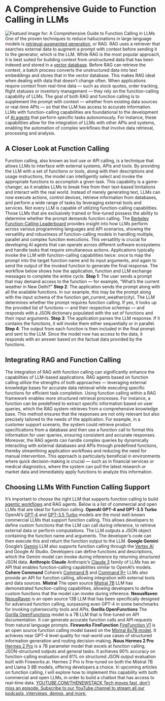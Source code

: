 # A Comprehensive Guide to Function Calling in LLMs
![Featued image for: A Comprehensive Guide to Function Calling in LLMs](https://cdn.thenewstack.io/media/2024/05/0d3fe93b-allison-saeng-rv7vwjki4fg-unsplash-1024x768.jpg)
One of the proven techniques to reduce hallucinations in large language models is
[retrieval-augmented generation](https://thenewstack.io/retrieval-augmented-generation-for-llms/), or RAG. RAG uses a retriever that searches external data to augment a prompt with context before sending it to the generator, which is the LLM.
While RAG is the most popular approach, it is best suited for building context from unstructured data that has been indexed and stored in a
[vector database](https://thenewstack.io/vector-databases-long-term-memory-for-artificial-intelligence/). Before RAG can retrieve the context, a batch process converts the unstructured data into text embeddings and stores that in the vector database. This makes RAG ideal when dealing with data that doesn’t change often.
When applications require context from real-time data — such as stock quotes, order tracking, flight statuses or inventory management — they rely on the function-calling capability of LLMs. The goal of both RAG and function calling is to supplement the prompt with context — whether from existing data sources or real-time APIs — so that the LLM has access to accurate information.
LLMs with function-calling capabilities are foundational to the development of
[AI agents](https://thenewstack.io/top-5-ai-engineering-trends-of-2023/) that perform specific tasks autonomously. For instance, these capabilities allow for the integration of LLMs with other APIs and systems, enabling the automation of complex workflows that involve data retrieval, processing and analysis.
## A Closer Look at Function Calling
Function calling, also known as tool use or API calling, is a technique that allows LLMs to interface with external systems, APIs and tools. By providing the LLM with a set of functions or tools, along with their descriptions and usage instructions, the model can intelligently select and invoke the appropriate functions to accomplish a given task.
This capability is a game-changer, as it enables LLMs to break free from their text-based limitations and interact with the real world. Instead of merely generating text, LLMs can now execute actions, control devices, retrieve information from databases, and perform a wide range of tasks by leveraging external tools and services.
Not every LLM is capable of utilizing function-calling capabilities. Those LLMs that are exclusively trained or fine-tuned possess the ability to determine whether the prompt demands function calling. The
[Berkeley Function-Calling Leaderboard](https://gorilla.cs.berkeley.edu/leaderboard.html) provides insight into how LLMs perform across various programming languages and API scenarios, showing the versatility and robustness of function-calling models in handling multiple, parallel and complex function executions. This versatility is crucial for developing AI agents that can operate across different software ecosystems and handle tasks that require simultaneous actions.
Applications typically invoke the LLM with function-calling capabilities twice: once to map the prompt into the target function name and its input arguments, and again to send the output of the invoked function to generate the final response.
The workflow below shows how the application, function and LLM exchange messages to complete the entire cycle.
**Step 1**: The user sends a prompt that may demand access to the function — for example, “What’s the current weather in New Delhi?” **Step 2**: The application sends the prompt along with all the available functions. In our example, this may be the prompt along with the input schema of the function
get_current_weather(city). The LLM determines whether the prompt requires function calling. If yes, it looks up the provided list of functions — and their respective schemas — and responds with a JSON dictionary populated with the set of functions and their input arguments.
**Step 3**: The application parses the LLM response. If it contains the functions, it will invoke them either sequentially or in parallel. **Step 4**: The output from each function is then included in the final prompt and sent to the LLM. Since the model now has access to the data, it responds with an answer based on the factual data provided by the functions.
## Integrating RAG and Function Calling
The integration of RAG with function calling can significantly enhance the capabilities of LLM-based applications. RAG agents based on function calling utilize the strengths of both approaches — leveraging external knowledge bases for accurate data retrieval while executing specific functions for efficient task completion.
Using function calling within a RAG framework enables more structured retrieval processes. For instance, a function can be predefined to extract specific information based on user queries, which the RAG system retrieves from a comprehensive knowledge base. This method ensures that the responses are not only relevant but also precisely tailored to the needs of the application.
For example, in a customer support scenario, the system could retrieve product specifications from a database and then use a function call to format this information for user queries, ensuring consistent and accurate responses.
Moreover, the RAG agents can handle complex queries by dynamically interacting with external databases and APIs through predefined functions, thereby streamlining application workflows and reducing the need for manual intervention. This approach is particularly beneficial in environments where quick decision-making is crucial — such as in financial services or medical diagnostics, where the system can pull the latest research or market data and immediately apply functions to analyze this information.
## Choosing LLMs With Function Calling Support
It’s important to choose the right LLM that supports function calling to build
[agentic workflows](https://www.quixl.ai/blog/the-integration-of-ai-agents-in-enterprise-systems-a-guide-to-agentic-workflows/) and RAG agents. Below is a list of commercial and open LLMs that are ideal for function calling.
**OpenAI GPT-4 and GPT-3.5 Turbo**
OpenAI’s
[GPT-4](http://GPT-4) and [GPT-3.5 Turbo](https://platform.openai.com/docs/models/gpt-3-5-turbo) models are the most well-known commercial LLMs that support function calling. This allows developers to define custom functions that the LLM can call during inference, to retrieve external data or perform computations. The LLM outputs a JSON object containing the function name and arguments. The developer’s code can then execute this and return the function output to the LLM.
**Google Gemini**
Google’s
[Gemini](https://deepmind.google/technologies/gemini/#introduction) LLM also supports function calling through the [Vertex AI](https://thenewstack.io/an-introduction-to-google-vertex-ai-automl-training-and-inference/) and Google AI Studio. Developers can define functions and descriptions, which the Gemini model can invoke during inference by returning structured JSON data.
**Anthropic Claude**
Anthropic’s
[Claude 3](https://www.anthropic.com/claude) family of LLMs has an API that enables function-calling capabilities similar to OpenAI’s models.
**Cohere Command**
Cohere’s
[Command R](https://cohere.com/command) and [Command R+](https://cohere.com/command) LLMs also provide an API for function calling, allowing integration with external tools and data sources.
**Mistral**
The open source
[Mistral 7B](https://huggingface.co/mistralai/Mistral-7B-Instruct-v0.2) LLM has demonstrated function-calling capabilities, allowing developers to define custom functions that the model can invoke during inference.
**NexusRaven** [NexusRaven](https://huggingface.co/Nexusflow/NexusRaven-V2-13B) is an open source 13B LLM that has been specifically designed for advanced function calling, surpassing even GPT-4 in some benchmarks for invoking cybersecurity tools and APIs.
**Gorilla OpenFunctions**
The
[Gorilla OpenFunctions](https://huggingface.co/gorilla-llm/gorilla-openfunctions-v2) model is a 7B LLM that is fine-tuned on API documentation. It can generate accurate function calls and API requests from natural language prompts.
**Fireworks FireFunction** [FireFunction V1](https://huggingface.co/fireworks-ai/firefunction-v1) is an open source function calling model based on the [Mixtral 8x7B model](https://mistral.ai/news/mixtral-of-experts/). It achieves near GPT-4 level quality for real-world use cases of structured information generation and routing decision-making.
**Nous Hermes 2 Pro** [Hermes 2 Pro](https://huggingface.co/NousResearch/Hermes-2-Pro-Mistral-7B) is a 7B parameter model that excels at function calling, JSON-structured outputs and general tasks. It achieves 90% accuracy on function-calling evaluation and 81% on structured JSON output evaluation built with Fireworks.ai. Hermes 2 Pro is fine-tuned on both the Mistral 7B and Llama 3 8B models, offering developers a choice.
In upcoming articles on function calling, I will explore how to implement this capability with both commercial and open LLMs, in order to build a chatbot that has access to real-time data.
[
YOUTUBE.COM/THENEWSTACK
Tech moves fast, don't miss an episode. Subscribe to our YouTube
channel to stream all our podcasts, interviews, demos, and more.
](https://youtube.com/thenewstack?sub_confirmation=1)